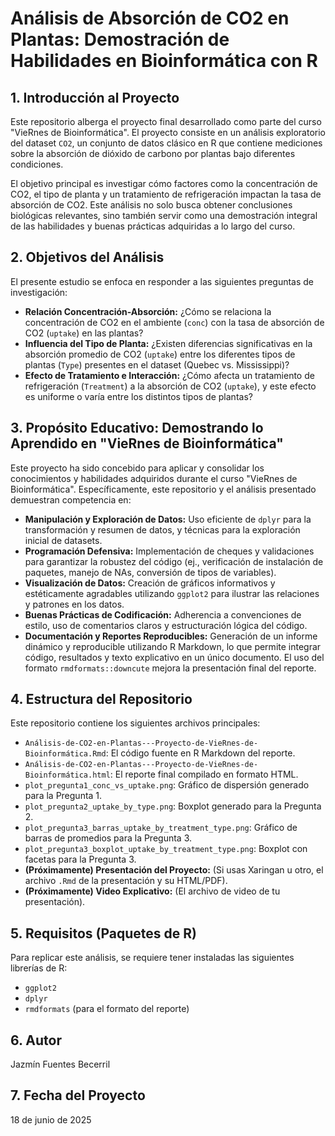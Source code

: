 # Análisis de Absorción de CO2 en Plantas: Demostración de Habilidades en Bioinformática con R

## 1. Introducción al Proyecto

Este repositorio alberga el proyecto final desarrollado como parte del curso "VieRnes de Bioinformática". El proyecto consiste en un análisis exploratorio del dataset `CO2`, un conjunto de datos clásico en R que contiene mediciones sobre la absorción de dióxido de carbono por plantas bajo diferentes condiciones.

El objetivo principal es investigar cómo factores como la concentración de CO2, el tipo de planta y un tratamiento de refrigeración impactan la tasa de absorción de CO2. Este análisis no solo busca obtener conclusiones biológicas relevantes, sino también servir como una demostración integral de las habilidades y buenas prácticas adquiridas a lo largo del curso.

## 2. Objetivos del Análisis

El presente estudio se enfoca en responder a las siguientes preguntas de investigación:

* **Relación Concentración-Absorción:** ¿Cómo se relaciona la concentración de CO2 en el ambiente (`conc`) con la tasa de absorción de CO2 (`uptake`) en las plantas?
* **Influencia del Tipo de Planta:** ¿Existen diferencias significativas en la absorción promedio de CO2 (`uptake`) entre los diferentes tipos de plantas (`Type`) presentes en el dataset (Quebec vs. Mississippi)?
* **Efecto de Tratamiento e Interacción:** ¿Cómo afecta un tratamiento de refrigeración (`Treatment`) a la absorción de CO2 (`uptake`), y este efecto es uniforme o varía entre los distintos tipos de plantas?

## 3. Propósito Educativo: Demostrando lo Aprendido en "VieRnes de Bioinformática"

Este proyecto ha sido concebido para aplicar y consolidar los conocimientos y habilidades adquiridos durante el curso "VieRnes de Bioinformática". Específicamente, este repositorio y el análisis presentado demuestran competencia en:

* **Manipulación y Exploración de Datos:** Uso eficiente de `dplyr` para la transformación y resumen de datos, y técnicas para la exploración inicial de datasets.
* **Programación Defensiva:** Implementación de cheques y validaciones para garantizar la robustez del código (ej., verificación de instalación de paquetes, manejo de NAs, conversión de tipos de variables).
* **Visualización de Datos:** Creación de gráficos informativos y estéticamente agradables utilizando `ggplot2` para ilustrar las relaciones y patrones en los datos.
* **Buenas Prácticas de Codificación:** Adherencia a convenciones de estilo, uso de comentarios claros y estructuración lógica del código.
* **Documentación y Reportes Reproducibles:** Generación de un informe dinámico y reproducible utilizando R Markdown, lo que permite integrar código, resultados y texto explicativo en un único documento. El uso del formato `rmdformats::downcute` mejora la presentación final del reporte.

## 4. Estructura del Repositorio

Este repositorio contiene los siguientes archivos principales:

* `Análisis-de-CO2-en-Plantas---Proyecto-de-VieRnes-de-Bioinformática.Rmd`: El código fuente en R Markdown del reporte.
* `Análisis-de-CO2-en-Plantas---Proyecto-de-VieRnes-de-Bioinformática.html`: El reporte final compilado en formato HTML.
* `plot_pregunta1_conc_vs_uptake.png`: Gráfico de dispersión generado para la Pregunta 1.
* `plot_pregunta2_uptake_by_type.png`: Boxplot generado para la Pregunta 2.
* `plot_pregunta3_barras_uptake_by_treatment_type.png`: Gráfico de barras de promedios para la Pregunta 3.
* `plot_pregunta3_boxplot_uptake_by_treatment_type.png`: Boxplot con facetas para la Pregunta 3.
* **(Próximamente) Presentación del Proyecto:** (Si usas Xaringan u otro, el archivo `.Rmd` de la presentación y su HTML/PDF).
* **(Próximamente) Video Explicativo:** (El archivo de video de tu presentación).

## 5. Requisitos (Paquetes de R)

Para replicar este análisis, se requiere tener instaladas las siguientes librerías de R:

* `ggplot2`
* `dplyr`
* `rmdformats` (para el formato del reporte)

## 6. Autor

Jazmín Fuentes Becerril

## 7. Fecha del Proyecto

18 de junio de 2025
